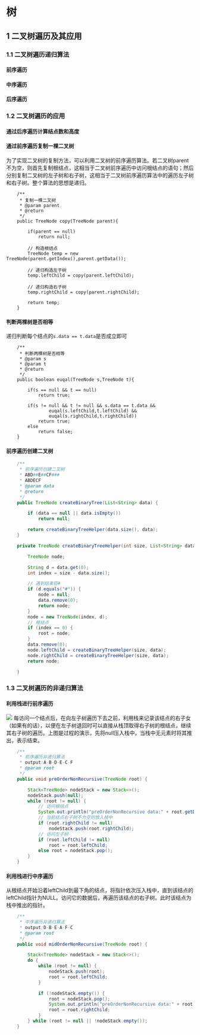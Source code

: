 # 树
## 1 二叉树遍历及其应用
### 1.1 二叉树遍历递归算法
#### 前序遍历
#### 中序遍历
#### 后序遍历

### 1.2 二叉树遍历的应用
#### 通过后序遍历计算结点数和高度
#### 通过前序遍历复制一棵二叉树
为了实现二叉树的复制方法，可以利用二叉树的前序遍历算法。若二叉树parent不为空，则首先复制根结点，这相当于二叉树前序遍历中访问根结点的语句；然后分别复制二叉树的左子树和右子树，这相当于二叉树前序遍历算法中的遍历左子树和右子树。整个算法的思想是递归。
```
	/**
     * 复制一棵二叉树
     * @param parent
     * @return
     */
    public TreeNode copy(TreeNode parent){

        if(parent == null)
            return null;

        // 构造根结点
        TreeNode temp = new TreeNode(parent.getIndex(),parent.getData());

        // 递归构造左子树
        temp.leftChild = copy(parent.leftChild);

        // 递归构造右子树
        temp.rightChild = copy(parent.rightChild);

        return temp;
    }
```
#### 判断两棵树是否相等
递归判断每个结点的`s.data == t.data`是否成立即可
```
	/**
     * 判断两棵树是否相等
     * @param s
     * @param t
     * @return
     */
    public boolean euqal(TreeNode s,TreeNode t){

        if(s == null && t == null)
            return true;

        if(s != null && t != null && s.data == t.data &&
                euqal(s.leftChild,t.leftChild) &&
                euqal(s.rightChild,t.rightChild))
            return true;
        else
            return false;
    }
```
#### 前序遍历创建二叉树
```java
 	/**
     * 前序遍历创建二叉树
     * ABD##E##CF###
     * ABDECF
     * @param data
     * @return
     */
    public TreeNode createBinaryTree(List<String> data) {

        if (data == null || data.isEmpty())
            return null;

        return createBinaryTreeHelper(data.size(), data);
    }

    private TreeNode createBinaryTreeHelper(int size, List<String> data) {

        TreeNode node;

        String d = data.get(0);
        int index = size - data.size();

        // 遇到结束符#
        if (d.equals("#")) {
            node = null;
            data.remove(0);
            return node;
        }
        node = new TreeNode(index, d);
        // 根结点
        if (index == 0) {
            root = node;
        }
        data.remove(0);
        node.leftChild = createBinaryTreeHelper(size, data);
        node.rightChild = createBinaryTreeHelper(size, data);
        return node;

    }
```
### 1.3 二叉树遍历的非递归算法
#### 利用栈进行前序遍历
![](https://i.imgur.com/vHdZahj.png)
每访问一个结点后，在向左子树遍历下去之前，利用栈来记录该结点的右子女（如果有的话），以便在左子树退回时可以直接从栈顶取得右子树的根结点，继续其右子树的遍历。上图是过程的演示，先将null压入栈中，当栈中无元素时将其推出，表示结束。
```java
	/**
     * 前序遍历非递归算法
     * output:A-B-D-E-C-F
     * @param root
     */
    public void preOrderNonRecursive(TreeNode root) {

        Stack<TreeNode> nodeStack = new Stack<>();
        nodeStack.push(null);
        while (root != null) {
            // 访问根结点
            System.out.println("preOrderNonRecursive data:" + root.getData());
            // 当前结点右子树不为空则放入栈中
            if (root.rightChild != null)
                nodeStack.push(root.rightChild);
            // 访问左子树
            if (root.leftChild != null)
                root = root.leftChild;
            else root = nodeStack.pop();
        }
    }
```
#### 利用栈进行中序遍历
从根结点开始沿着leftChild到最下角的结点，将指针依次压入栈中，直到该结点的leftChild指针为NULL。访问它的数据后，再遍历该结点的右子树。此时该结点为栈中推出的指针。
```java
 	/**
     * 中序遍历非递归算法
     * output:D-B-E-A-F-C
     * @param root
     */
    public void midOrderNonRecursive(TreeNode root) {

        Stack<TreeNode> nodeStack = new Stack<>();
        do {
            while (root != null) {
                nodeStack.push(root);
                root = root.leftChild;
            }

            if (!nodeStack.empty()) {
                root = nodeStack.pop();
                System.out.println("preOrderNonRecursive data:" + root.getData());
                root = root.rightChild;
            }
        } while (root != null || !nodeStack.empty());
    }

```